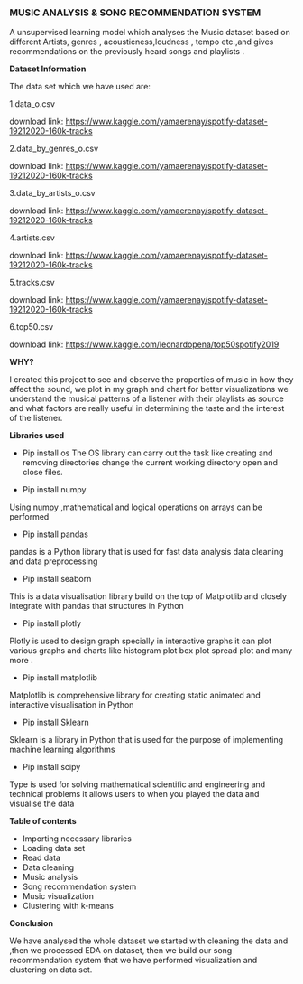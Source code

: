 ### MUSIC ANALYSIS & SONG RECOMMENDATION SYSTEM
A unsupervised learning model which analyses the Music dataset based on different Artists, genres , acousticness,loudness , tempo etc.,and gives recommendations on the previously heard songs and playlists .



**Dataset Information**


The data set which we have used are:

1.data_o.csv

download link: https://www.kaggle.com/yamaerenay/spotify-dataset-19212020-160k-tracks


2.data_by_genres_o.csv

download link: https://www.kaggle.com/yamaerenay/spotify-dataset-19212020-160k-tracks


3.data_by_artists_o.csv

download link: https://www.kaggle.com/yamaerenay/spotify-dataset-19212020-160k-tracks


4.artists.csv

download link: https://www.kaggle.com/yamaerenay/spotify-dataset-19212020-160k-tracks


5.tracks.csv

download link: https://www.kaggle.com/yamaerenay/spotify-dataset-19212020-160k-tracks


6.top50.csv

download link: https://www.kaggle.com/leonardopena/top50spotify2019


**WHY?**

I created this project to see and observe the properties of music in how they affect the sound, we plot in my graph and chart for better visualizations we understand the musical patterns of a listener with their playlists as source and what factors are really useful in determining the taste and the interest of the listener.

**Libraries used**

* Pip install os
The OS library can carry out the task like creating and removing directories change the current working directory open and close files.

* Pip install numpy


Using numpy ,mathematical and logical operations on arrays can be performed

* Pip install pandas

pandas is a Python library that is used for fast data analysis data cleaning and data preprocessing

* Pip install seaborn

This is a data visualisation library build on the top of Matplotlib and closely integrate with pandas that structures in Python

* Pip install plotly

Plotly is used to design graph specially in interactive graphs it can plot various graphs and charts like histogram plot box plot spread plot and many more .

* Pip install matplotlib

Matplotlib is comprehensive library for creating static animated and interactive visualisation in Python

* Pip install Sklearn

Sklearn is a library in Python that is used for the purpose of implementing machine learning algorithms

* Pip install scipy

Type is used for solving mathematical scientific and engineering and technical problems it allows users to when you played the data and visualise the data

**Table of contents**

* Importing necessary libraries
* Loading data set
* Read data
* Data cleaning
* Music analysis
* Song recommendation system
* Music visualization
* Clustering with k-means


**Conclusion**

We have analysed the whole dataset we started with cleaning the data and ,then we processed EDA on dataset, then we build our song recommendation system that we have performed visualization and clustering on data set.